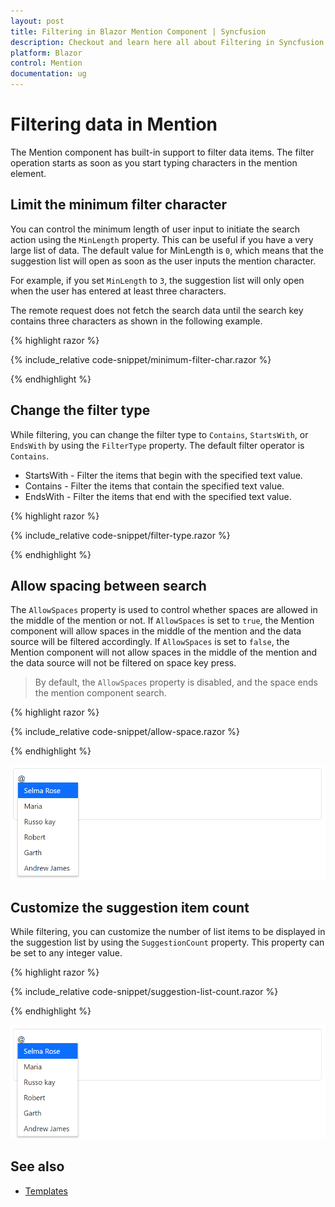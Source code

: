 ```yaml
---
layout: post
title: Filtering in Blazor Mention Component | Syncfusion
description: Checkout and learn here all about Filtering in Syncfusion Blazor Mention component and much more details.  
platform: Blazor
control: Mention
documentation: ug
---
```


# Filtering data in Mention

The Mention component has built-in support to filter data items. The filter operation starts as soon as you start typing characters in the mention element.

## Limit the minimum filter character

You can control the minimum length of user input to initiate the search action using the `MinLength` property. This can be useful if you have a very large list of data. The default value for MinLength is `0`, which means that the suggestion list will open as soon as the user inputs the mention character.

For example, if you set `MinLength` to `3`, the suggestion list will only open when the user has entered at least three characters.

The remote request does not fetch the search data until the search key contains three characters as shown in the following example.

{% highlight razor %}

{% include_relative code-snippet/minimum-filter-char.razor %}

{% endhighlight %}

## Change the filter type

While filtering, you can change the filter type to `Contains`, `StartsWith`, or `EndsWith` by using the `FilterType` property. The default filter operator is `Contains`.

* StartsWith - Filter the items that begin with the specified text value.
* Contains - Filter the items that contain the specified text value.
* EndsWith - Filter the items that end with the specified text value.

{% highlight razor %}

{% include_relative code-snippet/filter-type.razor %}

{% endhighlight %}

## Allow spacing between search

The `AllowSpaces` property is used to control whether spaces are allowed in the middle of the mention or not. If `AllowSpaces` is set to `true`, the Mention component will allow spaces in the middle of the mention and the data source will be filtered accordingly. If `AllowSpaces` is set to `false`, the Mention component will not allow spaces in the middle of the mention and the data source will not be filtered on space key press.

> By default, the `AllowSpaces` property is disabled, and the space ends the mention component search.

{% highlight razor %}

{% include_relative code-snippet/allow-space.razor %}

{% endhighlight %}

![Blazor Mention with allow space between search](./images/blazor-mention-allow-space.png)

## Customize the suggestion item count

While filtering, you can customize the number of list items to be displayed in the suggestion list by using the `SuggestionCount` property. This property can be set to any integer value.

{% highlight razor %}

{% include_relative code-snippet/suggestion-list-count.razor %}

{% endhighlight %}

![Blazor Mention with suggestion item count](./images/blazor-mention-suggestion-list.png)

## See also

* [Templates](./templates)